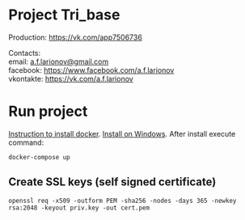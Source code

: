 # Project Tri_base

Production: https://vk.com/app7506736

Contacts: <br>
email: a.f.larionov@gmail.com <br>
facebook: https://www.facebook.com/a.f.larionov <br>
vkontakte: https://vk.com/a.f.larionov

# Run project
<a href="https://docs.docker.com/engine/install/">Instruction to install docker</a>.
<a href="https://www.docker.com/products/docker-desktop">Install on Windows</a>.
After install execute command:

    docker-compose up

## Create SSL keys (self signed certificate)

    openssl req -x509 -outform PEM -sha256 -nodes -days 365 -newkey rsa:2048 -keyout priv.key -out cert.pem
